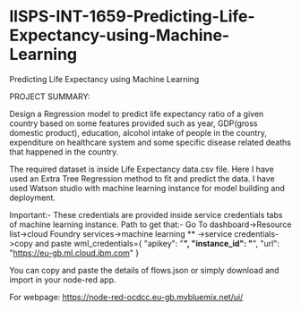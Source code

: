 # llSPS-INT-1659-Predicting-Life-Expectancy-using-Machine-Learning
Predicting Life Expectancy using Machine Learning

PROJECT SUMMARY:

Design a Regression model to predict life expectancy ratio of a given country based on some features provided such as year, 
GDP(gross domestic product), education, alcohol intake of people in the country, expenditure on healthcare system and some 
specific disease related deaths that happened in the country.

The required dataset is inside Life Expectancy data.csv file. Here I have used an Extra Tree Regression method to fit and 
predict the data. I have used Watson studio with machine learning instance for model building and deployment.

Important:-
These credentials are provided inside service credentials tabs of machine learning instance.
Path to get that:- Go To dashboard->Resource list->cloud Foundry services->machine learning ** ->service credentials->copy and paste
wml_credentials={
  "apikey": "********************",
  "instance_id": "********************",
  "url": "https://eu-gb.ml.cloud.ibm.com"
}

You can copy and paste the details of flows.json or simply download and import in your node-red app.

For webpage: https://node-red-ocdcc.eu-gb.mybluemix.net/ui/
